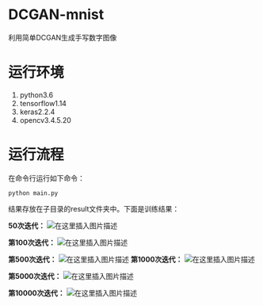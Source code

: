 # DCGAN-mnist
利用简单DCGAN生成手写数字图像
# 运行环境
 1. python3.6
 2.  tensorflow1.14 
 3. keras2.2.4 
 4. opencv3.4.5.20

# 运行流程
在命令行运行如下命令：

```
python main.py
```
结果存放在子目录的result文件夹中。下面是训练结果：

**50次迭代：**
![在这里插入图片描述](https://img-blog.csdnimg.cn/20190917232447414.png?x-oss-process=image/watermark,type_ZmFuZ3poZW5naGVpdGk,shadow_10,text_aHR0cHM6Ly9kYWlwdXdlaWFpLmJsb2cuY3Nkbi5uZXQ=,size_16,color_FFFFFF,t_70#pic_center)

**第100次迭代：**
![在这里插入图片描述](https://img-blog.csdnimg.cn/20190917232530185.png?x-oss-process=image/watermark,type_ZmFuZ3poZW5naGVpdGk,shadow_10,text_aHR0cHM6Ly9kYWlwdXdlaWFpLmJsb2cuY3Nkbi5uZXQ=,size_16,color_FFFFFF,t_70#pic_center)

**第500次迭代：**
![在这里插入图片描述](https://img-blog.csdnimg.cn/20190917232610167.png?x-oss-process=image/watermark,type_ZmFuZ3poZW5naGVpdGk,shadow_10,text_aHR0cHM6Ly9kYWlwdXdlaWFpLmJsb2cuY3Nkbi5uZXQ=,size_16,color_FFFFFF,t_70#pic_center)
**第1000次迭代：**
![在这里插入图片描述](https://img-blog.csdnimg.cn/20190917232719114.png?x-oss-process=image/watermark,type_ZmFuZ3poZW5naGVpdGk,shadow_10,text_aHR0cHM6Ly9kYWlwdXdlaWFpLmJsb2cuY3Nkbi5uZXQ=,size_16,color_FFFFFF,t_70#pic_center)

**第5000次迭代：**
![在这里插入图片描述](https://img-blog.csdnimg.cn/20190917232800957.png?x-oss-process=image/watermark,type_ZmFuZ3poZW5naGVpdGk,shadow_10,text_aHR0cHM6Ly9kYWlwdXdlaWFpLmJsb2cuY3Nkbi5uZXQ=,size_16,color_FFFFFF,t_70#pic_center)

**第10000次迭代：**
![在这里插入图片描述](https://img-blog.csdnimg.cn/20190917232850362.png?x-oss-process=image/watermark,type_ZmFuZ3poZW5naGVpdGk,shadow_10,text_aHR0cHM6Ly9kYWlwdXdlaWFpLmJsb2cuY3Nkbi5uZXQ=,size_16,color_FFFFFF,t_70#pic_center)
